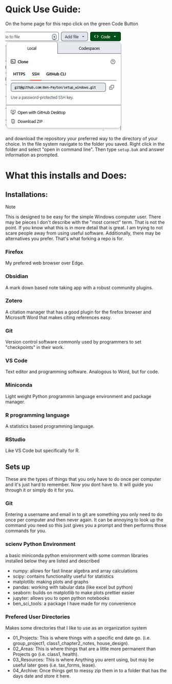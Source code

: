 # Quick Use Guide:
On the home page for this repo click on the green Code Button

![](pics/green_button.png)

and download the repository your preferred way to the directory of your choice.
In the file system navigate to the folder you saved. Right click in the folder and select "open in command line". Then type `setup.bak` and answer information as prompted. 
# What this installs and Does:

## Installations:
> [!note]
> This is designed to be easy for the simple Windows computer user. There may be pieces I don't describe with the "most correct" term. That is not the point. If you know what this is in more detail that is great. I am trying to not scare people away from using useful software. Additionally, there may be alternatives you prefer. That's what forking a repo is for.
### Firefox
My prefered web browser over Edge.
### Obsidian
A mark down based note taking app with a robust community plugins.
### Zotero
A citation manager that has a good plugin for the firefox browser and Microsoft Word that makes citing references easy.
### Git
Version control software commonly used by programmers to set "checkpoints" in their work.
### VS Code
Text editor and programming software. Analogous to Word, but for code. 
### Miniconda
Light weight Python programmin language environment and package manager.
### R programming language
A statistics based programming language.
### RStudio
Like VS Code but specifically for R.

## Sets up
These are the types of things that you only have to do once per computer and it's just hard to remember. Now you dont have to. It will guide you through it or simply do it for you.
### Git
Entering a username and email in to git are something you only need to do once per computer and then never again. It can be annoying to look up the command you need so this just gives you a prompt and then performs those commands for you.
### scienv Python Environment
a basic miniconda python environment with some common libraries installed below they are listed and described
- numpy: allows for fast linear algebra and array calculations
- scipy: contains functionality useful for statistics
- matplotlib: making plots and graphs
- pandas: working with tabular data (like excel but python)
- seaborn: builds on matplotlib to make plots prettier easier
- jupyter: allows you to open python notebooks
- ben_sci_tools: a package I have made for my convenience  
### Prefered User Directories
Makes some directories that I like to use as an organization system
- 01_Projects: This is where things with a specific end date go. (i.e. group_project1, class1_chapter2_notes, house_design).
- 02_Areas: This is where things that are a little more permanent than Projects go (i.e. class1, health).
- 03_Resources: This is where Anything you arent using, but may be useful later goes (i.e. tax_forms, lease).
- 04_Archive: Once things get to messy zip them in to a folder that has the days date and store it here.
